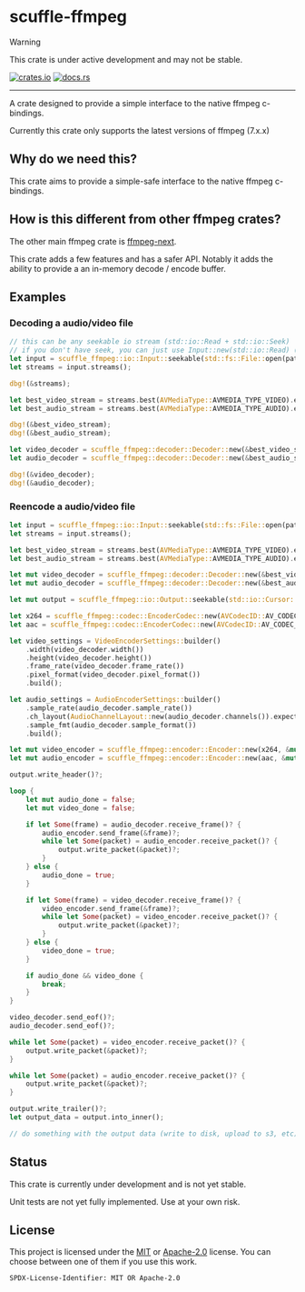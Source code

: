 # scuffle-ffmpeg

> [!WARNING]  
> This crate is under active development and may not be stable.

[![crates.io](https://img.shields.io/crates/v/scuffle-ffmpeg.svg)](https://crates.io/crates/scuffle-ffmpeg) [![docs.rs](https://img.shields.io/docsrs/scuffle-ffmpeg)](https://docs.rs/scuffle-ffmpeg)

---

A crate designed to provide a simple interface to the native ffmpeg c-bindings.

Currently this crate only supports the latest versions of ffmpeg (7.x.x)

## Why do we need this?

This crate aims to provide a simple-safe interface to the native ffmpeg c-bindings.

## How is this different from other ffmpeg crates?

The other main ffmpeg crate is [ffmpeg-next](https://github.com/zmwangx/rust-ffmpeg).

This crate adds a few features and has a safer API. Notably it adds the ability to provide a an in-memory decode / encode buffer.

## Examples

### Decoding a audio/video file

```rust
// this can be any seekable io stream (std::io::Read + std::io::Seek)
// if you don't have seek, you can just use Input::new(std::io::Read) (no seeking support)
let input = scuffle_ffmpeg::io::Input::seekable(std::fs::File::open(path)?)?;
let streams = input.streams();

dbg!(&streams);

let best_video_stream = streams.best(AVMediaType::AVMEDIA_TYPE_VIDEO).expect("no video stream found");
let best_audio_stream = streams.best(AVMediaType::AVMEDIA_TYPE_AUDIO).expect("no audio stream found");

dbg!(&best_video_stream);
dbg!(&best_audio_stream);

let video_decoder = scuffle_ffmpeg::decoder::Decoder::new(&best_video_stream)?.video().expect("not an video decoder");
let audio_decoder = scuffle_ffmpeg::decoder::Decoder::new(&best_audio_stream)?.audio().expect("not an audio decoder");

dbg!(&video_decoder);
dbg!(&audio_decoder);
```

### Reencode a audio/video file
```rust
let input = scuffle_ffmpeg::io::Input::seekable(std::fs::File::open(path)?)?;
let streams = input.streams();

let best_video_stream = streams.best(AVMediaType::AVMEDIA_TYPE_VIDEO).expect("no video stream found");
let best_audio_stream = streams.best(AVMediaType::AVMEDIA_TYPE_AUDIO).expect("no audio stream found");

let mut video_decoder = scuffle_ffmpeg::decoder::Decoder::new(&best_video_stream)?.video().expect("not an video decoder");
let mut audio_decoder = scuffle_ffmpeg::decoder::Decoder::new(&best_audio_stream)?.audio().expect("not an audio decoder");

let mut output = scuffle_ffmpeg::io::Output::seekable(std::io::Cursor::new(Vec::new()), OutputOptions::builder().format_name("mp4")?.build())?;

let x264 = scuffle_ffmpeg::codec::EncoderCodec::new(AVCodecID::AV_CODEC_ID_H264).expect("no h264 encoder found");
let aac = scuffle_ffmpeg::codec::EncoderCodec::new(AVCodecID::AV_CODEC_ID_AAC).expect("no aac encoder found");

let video_settings = VideoEncoderSettings::builder()
    .width(video_decoder.width())
    .height(video_decoder.height())
    .frame_rate(video_decoder.frame_rate())
    .pixel_format(video_decoder.pixel_format())
    .build();

let audio_settings = AudioEncoderSettings::builder()
    .sample_rate(audio_decoder.sample_rate())
    .ch_layout(AudioChannelLayout::new(audio_decoder.channels()).expect("invalid channel layout"))
    .sample_fmt(audio_decoder.sample_format())
    .build();

let mut video_encoder = scuffle_ffmpeg::encoder::Encoder::new(x264, &mut output, best_video_stream.time_base(), best_video_stream.time_base(), video_settings).expect("not an video encoder");
let mut audio_encoder = scuffle_ffmpeg::encoder::Encoder::new(aac, &mut output, best_audio_stream.time_base(), best_audio_stream.time_base(), audio_settings).expect("not an audio encoder");

output.write_header()?;

loop {
    let mut audio_done = false;
    let mut video_done = false;

    if let Some(frame) = audio_decoder.receive_frame()? {
        audio_encoder.send_frame(&frame)?;
        while let Some(packet) = audio_encoder.receive_packet()? {
            output.write_packet(&packet)?;
        }
    } else {
        audio_done = true;
    }

    if let Some(frame) = video_decoder.receive_frame()? {
        video_encoder.send_frame(&frame)?;
        while let Some(packet) = video_encoder.receive_packet()? {
            output.write_packet(&packet)?;
        }
    } else {
        video_done = true;
    }

    if audio_done && video_done {
        break;
    }
}

video_decoder.send_eof()?;
audio_decoder.send_eof()?;

while let Some(packet) = video_encoder.receive_packet()? {
    output.write_packet(&packet)?;
}

while let Some(packet) = audio_encoder.receive_packet()? {
    output.write_packet(&packet)?;
}

output.write_trailer()?;
let output_data = output.into_inner();

// do something with the output data (write to disk, upload to s3, etc)
```

## Status

This crate is currently under development and is not yet stable.

Unit tests are not yet fully implemented. Use at your own risk.

## License

This project is licensed under the [MIT](./LICENSE.MIT) or [Apache-2.0](./LICENSE.Apache-2.0) license.
You can choose between one of them if you use this work.

`SPDX-License-Identifier: MIT OR Apache-2.0`
